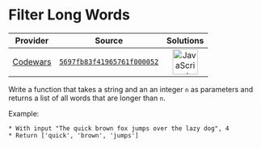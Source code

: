 [_metadata_:generated]: - "true"

# Filter Long Words

<!-- INFO TABLE BEGIN -->

| Provider                                        | Source                                                                               | Solutions                                                                                                                                                    |
| :---------------------------------------------: | :----------------------------------------------------------------------------------: | :----------------------------------------------------------------------------------------------------------------------------------------------------------: |
| [Codewars](../../../docs/providers/Codewars.md) | [`5697fb83f41965761f000052`](https://www.codewars.com/kata/5697fb83f41965761f000052) | [<img src="https://res.cloudinary.com/rascaltwo/image/upload/v1631924076/javascript_ehszr7.svg" alt="JavaScript" title="JavaScript" width="50" />](solve.js) |

<!-- INFO TABLE END -->

Write a function that takes a string and an an integer `n` as parameters and returns a list of all words that are longer than `n`.

Example:
```
* With input "The quick brown fox jumps over the lazy dog", 4
* Return ['quick', 'brown', 'jumps']
```

